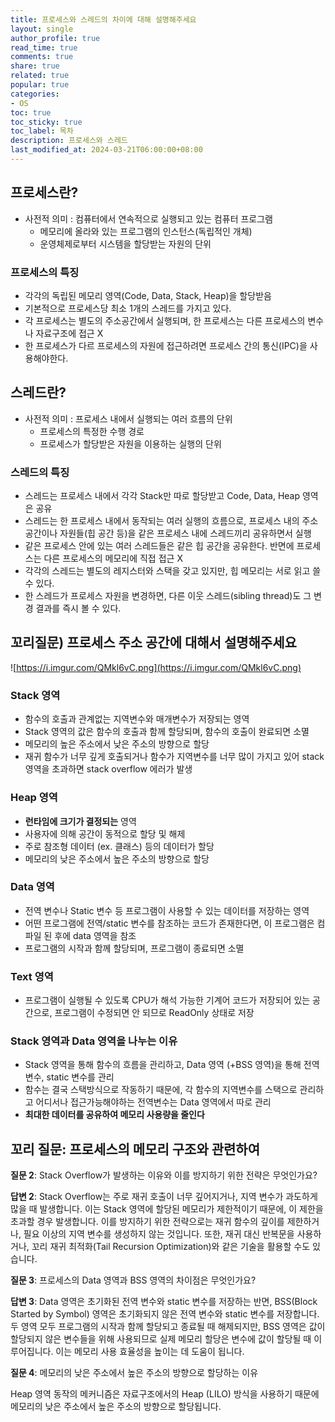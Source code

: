 ```yaml
---
title: 프로세스와 스레드의 차이에 대해 설명해주세요
layout: single
author_profile: true
read_time: true
comments: true
share: true
related: true
popular: true
categories:
- OS
toc: true
toc_sticky: true
toc_label: 목차
description: 프로세스와 스레드
last_modified_at: 2024-03-21T06:00:00+08:00
---
```


## 프로세스란?

- 사전적 의미 : 컴퓨터에서 연속적으로 실행되고 있는 컴퓨터 프로그램
    - 메모리에 올라와 있는 프로그램의 인스턴스(독립적인 개체)
    - 운영체제로부터 시스템을 할당받는 자원의 단위

### 프로세스의 특징

- 각각의 독립된 메모리 영역(Code, Data, Stack, Heap)을 할당받음
- 기본적으로 프로세스당 최소 1개의 스레드를 가지고 있다.
- 각 프로세스는 별도의 주소공간에서 실행되며, 한 프로세스는 다른 프로세스의 변수나 자료구조에 접근 X
- 한 프로세스가 다르 프로세스의 자원에 접근하려면 프로세스 간의 통신(IPC)을 사용해야한다.

## 스레드란?

- 사전적 의미 : 프로세스 내에서 실행되는 여러 흐름의 단위
    - 프로세스의 특정한 수행 경로
    - 프로세스가 할당받은 자원을 이용하는 실행의 단위

### 스레드의 특징

- 스레드는 프로세스 내에서 각각 Stack만 따로 할당받고 Code, Data, Heap 영역은 공유
- 스레드는 한 프로세스 내에서 동작되는 여러 실행의 흐름으로, 프로세스 내의 주소 공간이나 자원들(힙 공간 등)을 같은 프로세스 내에 스레드끼리 공유하면서 실행
- 같은 프로세스 안에 있는 여러 스레드들은 같은 힙 공간을 공유한다. 반면에 프로세스는 다른 프로세스의 메모리에 직접 접근 X
- 각각의 스레드는 별도의 레지스터와 스택을 갖고 있지만, 힙 메모리는 서로 읽고 쓸 수 있다.
- 한 스레드가 프로세스 자원을 변경하면, 다른 이웃 스레드(sibling thread)도 그 변경 결과를 즉시 볼 수 있다.

## 꼬리질문) 프로세스 주소 공간에 대해서 설명해주세요

![https://i.imgur.com/QMkl6vC.png](https://i.imgur.com/QMkl6vC.png)

### Stack 영역

- 함수의 호출과 관계없는 지역변수와 매개변수가 저장되는 영역
- Stack 영역의 값은 함수의 호출과 함께 할당되며, 함수의 호출이 완료되면 소멸
- 메모리의 높은 주소에서 낮은 주소의 방향으로 할당
- 재귀 함수가 너무 깊게 호출되거나 함수가 지역변수를 너무 많이 가지고 있어 stack 영역을 초과하면 stack overflow 에러가 발생

### Heap 영역

- **런타임에 크기가 결정되는** 영역
- 사용자에 의해 공간이 동적으로 할당 및 해제
- 주로 참조형 데이터 (ex. 클래스) 등의 데이터가 할당
- 메모리의 낮은 주소에서 높은 주소의 방향으로 할당

### Data 영역

- 전역 변수나 Static 변수 등 프로그램이 사용할 수 있는 데이터를 저장하는 영역
- 어떤 프로그램에 전역/static 변수를 참조하는 코드가 존재한다면, 이 프로그램은 컴파일 된 후에 data 영역을 참조
- 프로그램의 시작과 함께 할당되며, 프로그램이 종료되면 소멸

### Text 영역

- 프로그램이 실행될 수 있도록 CPU가 해석 가능한 기계어 코드가 저장되어 있는 공간으로, 프로그램이 수정되면 안 되므로 ReadOnly 상태로 저장

### Stack 영역과 Data 영역을 나누는 이유

- Stack 영역을 통해 함수의 흐름을 관리하고, Data 영역 (+BSS 영역)을 통해 전역 변수, static 변수를 관리
- 함수는 결국 스택방식으로 작동하기 때문에, 각 함수의 지역변수를 스택으로 관리하고 어디서나 접근가능해야하는 전역변수는 Data 영역에서 따로 관리
- **최대한 데이터를 공유하여 메모리 사용량을 줄인다**

## 꼬리 질문: 프로세스의 메모리 구조와 관련하여

**질문 2**: Stack Overflow가 발생하는 이유와 이를 방지하기 위한 전략은 무엇인가요?

**답변 2**: Stack Overflow는 주로 재귀 호출이 너무 깊어지거나, 지역 변수가 과도하게 많을 때 발생합니다. 이는 Stack 영역에 할당된 메모리가 제한적이기 때문에, 이 제한을 초과할 경우 발생합니다. 이를 방지하기 위한 전략으로는 재귀 함수의 깊이를 제한하거나, 필요 이상의 지역 변수를 생성하지 않는 것입니다. 또한, 재귀 대신 반복문을 사용하거나, 꼬리 재귀 최적화(Tail Recursion Optimization)와 같은 기술을 활용할 수도 있습니다.

**질문 3**: 프로세스의 Data 영역과 BSS 영역의 차이점은 무엇인가요?

**답변 3**: Data 영역은 초기화된 전역 변수와 static 변수를 저장하는 반면, BSS(Block Started by Symbol) 영역은 초기화되지 않은 전역 변수와 static 변수를 저장합니다. 두 영역 모두 프로그램의 시작과 함께 할당되고 종료될 때 해제되지만, BSS 영역은 값이 할당되지 않은 변수들을 위해 사용되므로 실제 메모리 할당은 변수에 값이 할당될 때 이루어집니다. 이는 메모리 사용 효율성을 높이는 데 도움이 됩니다.

**질문 4**: 메모리의 낮은 주소에서 높은 주소의 방향으로 할당하는 이유

Heap 영역 동작의 메커니즘은 자료구조에서의 Heap (LILO) 방식을 사용하기 때문에 메모리의 낮은 주소에서 높은 주소의 방향으로 할당됩니다.
